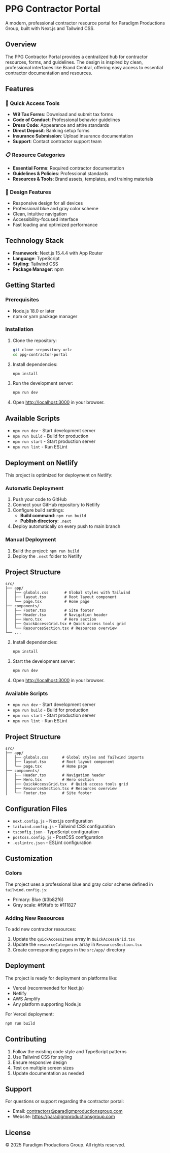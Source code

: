 # PPG Contractor Portal

A modern, professional contractor resource portal for Paradigm Productions Group, built with Next.js and Tailwind CSS.

## Overview

The PPG Contractor Portal provides a centralized hub for contractor resources, forms, and guidelines. The design is inspired by clean, professional interfaces like Brand Central, offering easy access to essential contractor documentation and resources.

## Features

### 🚀 Quick Access Tools
- **W9 Tax Forms**: Download and submit tax forms
- **Code of Conduct**: Professional behavior guidelines
- **Dress Code**: Appearance and attire standards
- **Direct Deposit**: Banking setup forms
- **Insurance Submission**: Upload insurance documentation
- **Support**: Contact contractor support team

### 📋 Resource Categories
- **Essential Forms**: Required contractor documentation
- **Guidelines & Policies**: Professional standards
- **Resources & Tools**: Brand assets, templates, and training materials

### 🎨 Design Features
- Responsive design for all devices
- Professional blue and gray color scheme
- Clean, intuitive navigation
- Accessibility-focused interface
- Fast loading and optimized performance

## Technology Stack

- **Framework**: Next.js 15.4.4 with App Router
- **Language**: TypeScript
- **Styling**: Tailwind CSS
- **Package Manager**: npm

## Getting Started

### Prerequisites
- Node.js 18.0 or later
- npm or yarn package manager

### Installation

1. Clone the repository:
   ```bash
   git clone <repository-url>
   cd ppg-contractor-portal
   ```

2. Install dependencies:
   ```bash
   npm install
   ```

3. Run the development server:
   ```bash
   npm run dev
   ```

4. Open [http://localhost:3000](http://localhost:3000) in your browser.

## Available Scripts

- `npm run dev` - Start development server
- `npm run build` - Build for production  
- `npm run start` - Start production server
- `npm run lint` - Run ESLint

## Deployment on Netlify

This project is optimized for deployment on Netlify:

### Automatic Deployment
1. Push your code to GitHub
2. Connect your GitHub repository to Netlify
3. Configure build settings:
   - **Build command**: `npm run build`
   - **Publish directory**: `.next`
4. Deploy automatically on every push to main branch

### Manual Deployment
1. Build the project: `npm run build`
2. Deploy the `.next` folder to Netlify

## Project Structure

```
src/
├── app/
│   ├── globals.css       # Global styles with Tailwind
│   ├── layout.tsx        # Root layout component
│   └── page.tsx          # Home page
├── components/
│   ├── Footer.tsx        # Site footer
│   ├── Header.tsx        # Navigation header
│   ├── Hero.tsx          # Hero section
│   ├── QuickAccessGrid.tsx # Quick access tools grid
│   └── ResourcesSection.tsx # Resources overview
└── ...
```

2. Install dependencies:
   ```bash
   npm install
   ```

3. Start the development server:
   ```bash
   npm run dev
   ```

4. Open [http://localhost:3000](http://localhost:3000) in your browser.

### Available Scripts

- `npm run dev` - Start development server
- `npm run build` - Build for production
- `npm run start` - Start production server
- `npm run lint` - Run ESLint

## Project Structure

```
src/
├── app/
│   ├── globals.css      # Global styles and Tailwind imports
│   ├── layout.tsx       # Root layout component
│   └── page.tsx         # Home page
├── components/
│   ├── Header.tsx       # Navigation header
│   ├── Hero.tsx         # Hero section
│   ├── QuickAccessGrid.tsx  # Quick access tools grid
│   ├── ResourcesSection.tsx # Resources overview
│   └── Footer.tsx       # Site footer
```

## Configuration Files

- `next.config.js` - Next.js configuration
- `tailwind.config.js` - Tailwind CSS configuration
- `tsconfig.json` - TypeScript configuration
- `postcss.config.js` - PostCSS configuration
- `.eslintrc.json` - ESLint configuration

## Customization

### Colors
The project uses a professional blue and gray color scheme defined in `tailwind.config.js`:
- Primary: Blue (#3b82f6)
- Gray scale: #f9fafb to #111827

### Adding New Resources
To add new contractor resources:
1. Update the `quickAccessItems` array in `QuickAccessGrid.tsx`
2. Update the `resourceCategories` array in `ResourcesSection.tsx`
3. Create corresponding pages in the `src/app/` directory

## Deployment

The project is ready for deployment on platforms like:
- Vercel (recommended for Next.js)
- Netlify
- AWS Amplify
- Any platform supporting Node.js

For Vercel deployment:
```bash
npm run build
```

## Contributing

1. Follow the existing code style and TypeScript patterns
2. Use Tailwind CSS for styling
3. Ensure responsive design
4. Test on multiple screen sizes
5. Update documentation as needed

## Support

For questions or support regarding the contractor portal:
- Email: contractors@paradigmproductionsgroup.com
- Website: https://paradigmproductionsgroup.com

## License

© 2025 Paradigm Productions Group. All rights reserved.
